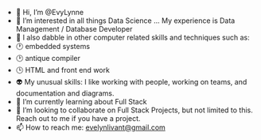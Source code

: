 - 👋 Hi, I’m @EvyLynne
- 👀 I’m interested in all things Data Science ... My experience is Data Management / Database Developer 
- :memo: I also dabble in other computer related skills and techniques such as: 
-   :clock1: embedded systems 
-   :clock2: antique compiler  
-   :clock3: HTML and front end work
- :alien: My unusual skills: I like working with people, working on teams, and documentation and diagrams. 
- 🌱 I’m currently learning about Full Stack
- 💞️ I’m looking to collaborate on Full Stack Projects, but not limited to this.  Reach out to me if you have a project.
- 📫 How to reach me: evelynlivant@gmail.com 

<!---
EvyLynne/EvyLynne is a ✨ special ✨ repository because its `README.md` (this file) appears on your GitHub profile.
You can click the Preview link to take a look at your changes.
--->
